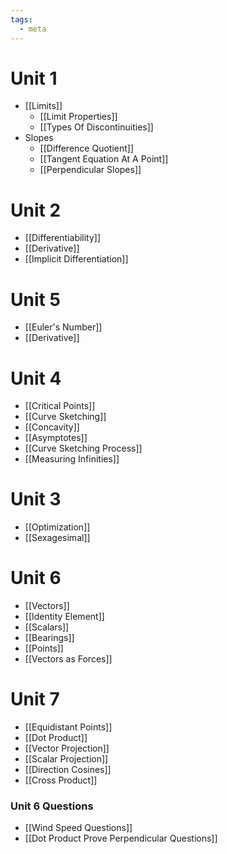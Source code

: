 ```yaml
---
tags:
  - meta
---
```

# Unit 1 
- [[Limits]]
	- [[Limit Properties]]
	- [[Types Of Discontinuities]]
- Slopes
	- [[Difference Quotient]]
	- [[Tangent Equation At A Point]]
	- [[Perpendicular Slopes]]
# Unit 2
- [[Differentiability]]
- [[Derivative]]
- [[Implicit Differentiation]]
# Unit 5
- [[Euler's Number]]
- [[Derivative]]
# Unit 4
- [[Critical Points]]
- [[Curve Sketching]]
- [[Concavity]]
- [[Asymptotes]]
- [[Curve Sketching Process]]
- [[Measuring Infinities]]
# Unit 3
- [[Optimization]]
- [[Sexagesimal]]
# Unit 6
- [[Vectors]]
- [[Identity Element]]
- [[Scalars]]
- [[Bearings]]
- [[Points]]
- [[Vectors as Forces]]
# Unit 7
- [[Equidistant Points]]
- [[Dot Product]]
- [[Vector Projection]]
- [[Scalar Projection]]
- [[Direction Cosines]]
- [[Cross Product]]
### Unit 6 Questions
- [[Wind Speed Questions]]
- [[Dot Product Prove Perpendicular Questions]]